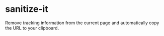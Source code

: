 # sanitize-it
Remove tracking information from the current page and automatically copy the URL to your clipboard.
